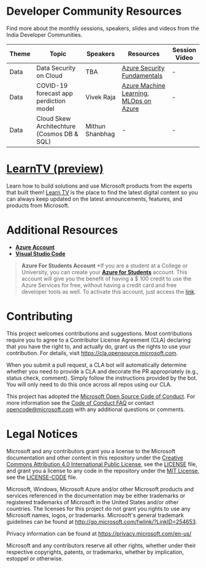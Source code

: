 # Developer Community Resources

Find more about the monthly sessions, speakers, slides and videos from the India Developer Communities. 

| Theme | Topic | Speakers | Resources | Session Video |
|---|---|---|---|---|
|  Data | Data Security on Cloud  |  TBA | [Azure Security Fundamentals](https://docs.microsoft.com/azure/security/fundamentals/?WT.mc_id=-github-arsaha)  |  - |
|  Data | COVID-19 forecast app perdiction model  | Vivek Raja  | [Azure Machine Learning](https://docs.microsoft.com/azure/machine-learning/overview-what-is-azure-ml?WT.mc_id=-github-arsaha), [MLOps on Azure](https://github.com/microsoft/MLOps) | -  |
|  Data | Cloud Skew Architechture (Cosmos DB & SQL)  | Mithun Shanbhag  | -  | -  |

# [LearnTV (preview)](https://docs.microsoft.com/learn/tv/?WT.mc_id=-github-arsaha)

Learn how to build solutions and use Microsoft products from the experts that built them! [Learn TV](https://docs.microsoft.com/learn/tv/?WT.mc_id=-github-arsaha) is the place to find the latest digital content so you can always keep updated on the latest announcements, features, and products from Microsoft. 

# Additional Resources 

- **[Azure Account](https://azure.microsoft.com/?WT.mc_id=-github-arsaha)**
- **[Visual Studio Code](https://code.visualstudio.com/)**

> **Azure For Students Account**
*If you are a student at a College or University, you can create your **[Azure for Students](https://azure.microsoft.com/free/students/?WT.mc_id=-github-arsaha)** account. This account will give you the benefit of having a \$ 100 credit to use the Azure Services for free, without having a credit card and free developer tools as well. To activate this account, just access the [link](https://azure.microsoft.com/free/students/?WT.mc_id=-github-arsaha).


# Contributing

This project welcomes contributions and suggestions.  Most contributions require you to agree to a
Contributor License Agreement (CLA) declaring that you have the right to, and actually do, grant us
the rights to use your contribution. For details, visit https://cla.opensource.microsoft.com.

When you submit a pull request, a CLA bot will automatically determine whether you need to provide
a CLA and decorate the PR appropriately (e.g., status check, comment). Simply follow the instructions
provided by the bot. You will only need to do this once across all repos using our CLA.

This project has adopted the [Microsoft Open Source Code of Conduct](https://opensource.microsoft.com/codeofconduct/).
For more information see the [Code of Conduct FAQ](https://opensource.microsoft.com/codeofconduct/faq/) or
contact [opencode@microsoft.com](mailto:opencode@microsoft.com) with any additional questions or comments.

# Legal Notices

Microsoft and any contributors grant you a license to the Microsoft documentation and other content
in this repository under the [Creative Commons Attribution 4.0 International Public License](https://creativecommons.org/licenses/by/4.0/legalcode),
see the [LICENSE](LICENSE) file, and grant you a license to any code in the repository under the [MIT License](https://opensource.org/licenses/MIT), see the
[LICENSE-CODE](LICENSE-CODE) file.

Microsoft, Windows, Microsoft Azure and/or other Microsoft products and services referenced in the documentation
may be either trademarks or registered trademarks of Microsoft in the United States and/or other countries.
The licenses for this project do not grant you rights to use any Microsoft names, logos, or trademarks.
Microsoft's general trademark guidelines can be found at http://go.microsoft.com/fwlink/?LinkID=254653.

Privacy information can be found at https://privacy.microsoft.com/en-us/

Microsoft and any contributors reserve all other rights, whether under their respective copyrights, patents,
or trademarks, whether by implication, estoppel or otherwise.
